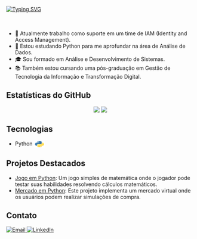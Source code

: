 [![Typing SVG](https://readme-typing-svg.herokuapp.com/?color=blue&size=30&center=true&vCenter=true&width=1000&lines=Olá!,+Meu+nome+é+Luís+Felipe+😎)](https://git.io/typing-svg)
<br><br><br>


- 💼 Atualmente trabalho como suporte em um time de IAM (Identity and Access Management).
- 🌱 Estou estudando Python para me aprofundar na área de Análise de Dados.
- 🎓 Sou formado em Análise e Desenvolvimento de Sistemas.
- 📚 Também estou cursando uma pós-graduação em Gestão de Tecnologia da Informação e Transformação Digital.

## Estatísticas do GitHub
<div align="center">
  <img width="48%" src="https://github-readme-stats.vercel.app/api?username=LuisFelipe-Santos&show_icons=true&theme=dark&include_all_commits=true&count_private=true"/>
  <img width="48%" src="https://github-readme-stats.vercel.app/api/top-langs/?username=LuisFelipe-Santos&layout=compact&langs_count=6&theme=dark"/>
</div>

## Tecnologias
- Python <img align="center" alt="Python" height="20" width="30" src="https://raw.githubusercontent.com/devicons/devicon/master/icons/python/python-original.svg">
<!-- [Outras Tecnologias Relevantes]-->

## Projetos Destacados
- [Jogo em Python](https://github.com/LuisFelipe-Santos/Jogo): Um jogo simples de matemática onde o jogador pode testar suas habilidades resolvendo cálculos matemáticos.
- [Mercado em Python](https://github.com/LuisFelipe-Santos/Mercado): Este projeto implementa um mercado virtual onde os usuários podem realizar simulações de compra.

## Contato
<a href="mailto:luisfelipe.nsantos@gmail.com">
  <img src="https://img.shields.io/badge/-Gmail-red?style=for-the-badge&logo=gmail&logoColor=white" target="_blank" alt="Email">
</a>
<a href="https://www.linkedin.com/in/luis-felipe-santos-538030231/" target="_blank">
  <img src="https://img.shields.io/badge/-LinkedIn-%230077B5?style=for-the-badge&logo=linkedin&logoColor=white" target="_blank" alt="LinkedIn">
</a>
